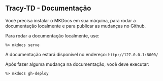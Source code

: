 ## Tracy-TD - Documentação

Você precisa instalar o MKDocs em sua máquina, para rodar a documentação localmente e para publicar as mudanças no Github.


Para rodar a documentação localmente, use:
```
%> mkdocs serve
```

A documentação estará disponível no endereço: `http://127.0.0.1:8000/`

Após fazer alguma mudança na documentação, você deve executar:
```
%> mkdocs gh-deploy

```